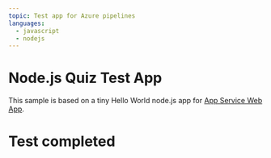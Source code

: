 ```yaml
---
topic: Test app for Azure pipelines
languages:
  - javascript
  - nodejs
---
```


# Node.js Quiz Test App

This sample is based on a tiny Hello World node.js app for [App Service Web App](https://docs.microsoft.com/azure/app-service-web).

# Test completed
